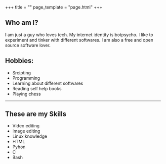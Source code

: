 +++
title = ""
page_template = "page.html"
+++

## Who am I?
I am just a guy who loves tech. My internet identity is botpsycho. I like to experiment and tinker with different softwares. I am also a free and open source software lover. 

## Hobbies:

* Srcipting
* Programming
* Learning about different softwares
* Reading self help books
* Playing chess
________________________________________

## These are my Skills

* Video editing
* Image editing
* Linux knowledge
* HTML
* Pyhon
* C
* Bash

